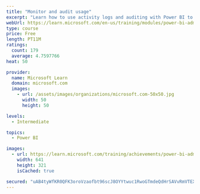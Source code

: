 ```yaml
---
title: "Monitor and audit usage"
excerpt: "Learn how to use activity logs and auditing with Power BI to monitor and inspect user activity in a Power BI environment."
webUrl: https://learn.microsoft.com/en-us/training/modules/power-bi-admin-monitor/
type: course
price: Free
length: PT11M
ratings:
  count: 179
  average: 4.7597766
heat: 50

provider:
  name: Microsoft Learn
  domain: microsoft.com
  images:
    - url: /assets/images/organizations/microsoft.com-50x50.jpg
      width: 50
      height: 50

levels:
  - Intermediate

topics:
  - Power BI

images:
  - url: https://learn.microsoft.com/training/achievements/power-bi-admin-monitor-social.png
    width: 641
    height: 321
    isCached: true

secured: "uAB4tyWfKR0QFK3oroVzaofbt96scJ8OYYtwuc1RwoGTmdeQdHrSAVvRmVTEXMlmKkQk93szg+RY3dQU3VXQ7+CwJfjpqXMtpMRSDSNJkjZToE1jTMraPjroXPyNNM+/43DBrNT80bsHwOtzdRJydeRHrhi09zHZCZvLDI/cy8C4dfqOQJzxGwiMGKbGNRe2MTiW7ZtrIlNWiqnF3ev0oScgplo3wVKHdEzrP4N8nxz5cXiFv+GpN0VDHQodos8oonu9/VhElCU6V919904eKGCccvIq3OtX1SFx1zZzFMvwg97gq1TI2s2UvGRTLunpJAcupZ5AjFxyZ4a8CFcFsr8R6eym06EDt3ZlZN/TKOOGrUyj4effMU48ZyTU6CGUovW/mNdiy+GKVcomCGJ7H+0lPxwYztRfyUsWXF9nlmo=;aCdJjwccnm/tsZLC9mqFUQ=="
---
```


